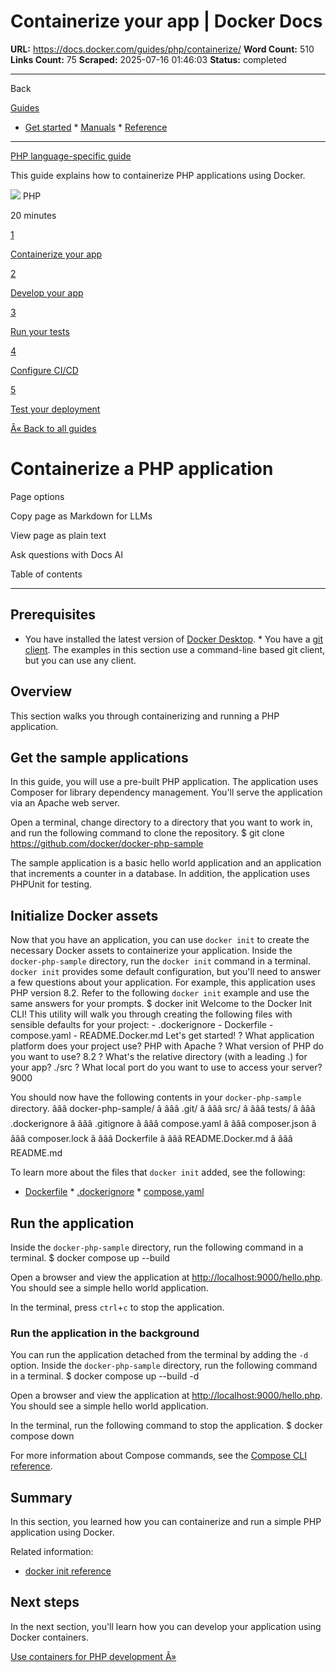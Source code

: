 # Containerize your app | Docker Docs

**URL:** https://docs.docker.com/guides/php/containerize/
**Word Count:** 510
**Links Count:** 75
**Scraped:** 2025-07-16 01:46:03
**Status:** completed

---

Back

[Guides](https://docs.docker.com/guides/)

  * [Get started](https://docs.docker.com/get-started/)   * [Manuals](https://docs.docker.com/manuals/)   * [Reference](https://docs.docker.com/reference/)

* * *

[PHP language-specific guide](https://docs.docker.com/guides/php/)

This guide explains how to containerize PHP applications using Docker.

![](https://cdn.jsdelivr.net/gh/devicons/devicon@latest/icons/php/php-original.svg) PHP

20 minutes

[1](https://docs.docker.com/guides/php/containerize/)

[Containerize your app](https://docs.docker.com/guides/php/containerize/)

[2](https://docs.docker.com/guides/php/develop/)

[Develop your app](https://docs.docker.com/guides/php/develop/)

[3](https://docs.docker.com/guides/php/run-tests/)

[Run your tests](https://docs.docker.com/guides/php/run-tests/)

[4](https://docs.docker.com/guides/php/configure-ci-cd/)

[Configure CI/CD](https://docs.docker.com/guides/php/configure-ci-cd/)

[5](https://docs.docker.com/guides/php/deploy/)

[Test your deployment](https://docs.docker.com/guides/php/deploy/)

[Â« Back to all guides](https://docs.docker.com/guides/)

# Containerize a PHP application

Page options

Copy page as Markdown for LLMs

View page as plain text

Ask questions with Docs AI

Table of contents

* * *

## Prerequisites

  * You have installed the latest version of [Docker Desktop](https://docs.docker.com/get-started/get-docker/).   * You have a [git client](https://git-scm.com/downloads). The examples in this section use a command-line based git client, but you can use any client.

## Overview

This section walks you through containerizing and running a PHP application.

## Get the sample applications

In this guide, you will use a pre-built PHP application. The application uses Composer for library dependency management. You'll serve the application via an Apache web server.

Open a terminal, change directory to a directory that you want to work in, and run the following command to clone the repository.               $ git clone https://github.com/docker/docker-php-sample     

The sample application is a basic hello world application and an application that increments a counter in a database. In addition, the application uses PHPUnit for testing.

## Initialize Docker assets

Now that you have an application, you can use `docker init` to create the necessary Docker assets to containerize your application. Inside the `docker-php-sample` directory, run the `docker init` command in a terminal. `docker init` provides some default configuration, but you'll need to answer a few questions about your application. For example, this application uses PHP version 8.2. Refer to the following `docker init` example and use the same answers for your prompts.               $ docker init     Welcome to the Docker Init CLI!          This utility will walk you through creating the following files with sensible defaults for your project:       - .dockerignore       - Dockerfile       - compose.yaml       - README.Docker.md          Let's get started!          ? What application platform does your project use? PHP with Apache     ? What version of PHP do you want to use? 8.2     ? What's the relative directory (with a leading .) for your app? ./src     ? What local port do you want to use to access your server? 9000     

You should now have the following contents in your `docker-php-sample` directory.               âââ docker-php-sample/     â âââ .git/     â âââ src/     â âââ tests/     â âââ .dockerignore     â âââ .gitignore     â âââ compose.yaml     â âââ composer.json     â âââ composer.lock     â âââ Dockerfile     â âââ README.Docker.md     â âââ README.md

To learn more about the files that `docker init` added, see the following:

  * [Dockerfile](https://docs.docker.com/reference/dockerfile/)   * [.dockerignore](https://docs.docker.com/reference/dockerfile/#dockerignore-file)   * [compose.yaml](https://docs.docker.com/reference/compose-file/)

## Run the application

Inside the `docker-php-sample` directory, run the following command in a terminal.               $ docker compose up --build     

Open a browser and view the application at <http://localhost:9000/hello.php>. You should see a simple hello world application.

In the terminal, press `ctrl`+`c` to stop the application.

### Run the application in the background

You can run the application detached from the terminal by adding the `-d` option. Inside the `docker-php-sample` directory, run the following command in a terminal.               $ docker compose up --build -d     

Open a browser and view the application at <http://localhost:9000/hello.php>. You should see a simple hello world application.

In the terminal, run the following command to stop the application.               $ docker compose down     

For more information about Compose commands, see the [Compose CLI reference](https://docs.docker.com/reference/cli/docker/compose/).

## Summary

In this section, you learned how you can containerize and run a simple PHP application using Docker.

Related information:

  * [docker init reference](https://docs.docker.com/reference/cli/docker/init/)

## Next steps

In the next section, you'll learn how you can develop your application using Docker containers.

[Use containers for PHP development Â»](https://docs.docker.com/guides/php/develop/)